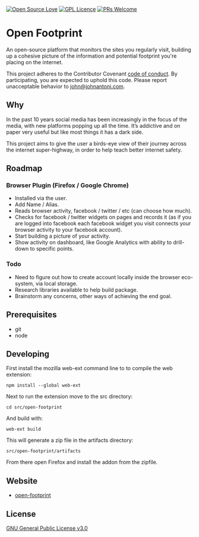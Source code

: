 [![Open Source Love](https://badges.frapsoft.com/os/v1/open-source.svg?v=103)](https://github.com/ellerbrock/open-source-badges/) [![GPL Licence](https://badges.frapsoft.com/os/gpl/gpl.svg?v=103)](https://opensource.org/licenses/GPL-3.0/) [![PRs Welcome](https://img.shields.io/badge/PRs-welcome-brightgreen.svg?style=flat-square)](http://makeapullrequest.com)

# Open Footprint

An open-source platform that monitors the sites you regularly visit, building up a cohesive picture of the information and potential footprint you're placing on the internet.

This project adheres to the Contributor Covenant [code of conduct](CODE_OF_CONDUCT.md).
By participating, you are expected to uphold this code. Please report unacceptable behavior to john@johnantoni.com.

## Why

In the past 10 years social media has been increasingly in the focus of the media, with new platforms popping up all the time. It’s addictive and on paper very useful but like most things it has a dark side.

This project aims to give the user a birds-eye view of their journey across the internet super-highway, in order to help teach better internet safety.

## Roadmap

### Browser Plugin (Firefox / Google Chrome)

* Installed via the user.
* Add Name / Alias.
* Reads browser activity, facebook / twitter / etc (can choose how much).
* Checks for facebook / twitter widgets on pages and records it (as if you are logged into facebook each facebook widget you visit connects your browser activity to your facebook account).
* Start building a picture of your activity.
* Show activity on dashboard, like Google Analytics with ability to drill-down to specific points.

### Todo

* Need to figure out how to create account locally inside the browser eco-system, via local storage.
* Research libraries available to help build package.
* Brainstorm any concerns, other ways of achieving the end goal.

## Prerequisites

- git
- node

## Developing

First install the mozilla web-ext command line to to compile the web extension:

    npm install --global web-ext

Next to run the extension move to the src directory:

    cd src/open-footprint

And build with:

    web-ext build

This will generate a zip file in the artifacts directory:

    src/open-footprint/artifacts

From there open Firefox and install the addon from the zipfile.

## Website

- [open-footprint](https://open-footprint.johnantoni.com)

## License

[GNU General Public License v3.0](https://github.com/johnantoni/open-footprint/blob/master/LICENSE.TXT)
